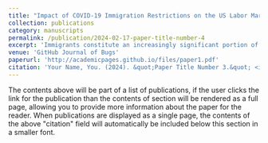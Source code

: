 ```yaml
---
title: "Impact of COVID-19 Immigration Restrictions on the US Labor Market and Skill Demand."
collection: publications
category: manuscripts
permalink: /publication/2024-02-17-paper-title-number-4
excerpt: 'Immigrants constitute an increasingly significant portion of the U.S. population and workforce. By March 2019, approximately 39 million foreign-born working-age individuals were in the U.S., making up 18.4 percent of the working-age population. The COVID-19 pandemic and subsequent border closures and immigration ban reversed this trend, reducing the number of working-age foreign-born individuals by over 2 million in 2020 compared to pre-pandemic projections. This paper explores the impact of COVID-19  border closures and immigration restrictions on U.S. labor markets. Using data from the monthly Current Population Survey (CPS) and Burning Glass's (BG) online job postings, our methodology employs panel regression, difference-in-differences (DiD), and an event-study design, leveraging both the geographic and temporal variation in the foreign-born share before and after immigration restrictions. I analyze changes in the immigrant demographics by education, gender, region, and occupation, as well as the effects on native employment, wage growth, and employers' skill demand. I find that the drop in immigration increased native employment and decreased foreign-born employment, suggesting a substitution effect and leading to disproportionate wage growth. This overall substitution effect contrasts with the within-occupation findings, where immigration restrictions reduce native employment. Additionally, immigrant shortages accelerated firms' adoption of new technologies and automation over time, significantly altering skill requirements in affected regions and occupations.'
venue: 'GitHub Journal of Bugs'
paperurl: 'http://academicpages.github.io/files/paper1.pdf'
citation: 'Your Name, You. (2024). &quot;Paper Title Number 3.&quot; <i>GitHub Journal of Bugs</i>. 1(3).'
---
```


The contents above will be part of a list of publications, if the user clicks the link for the publication than the contents of section will be rendered as a full page, allowing you to provide more information about the paper for the reader. When publications are displayed as a single page, the contents of the above "citation" field will automatically be included below this section in a smaller font.
